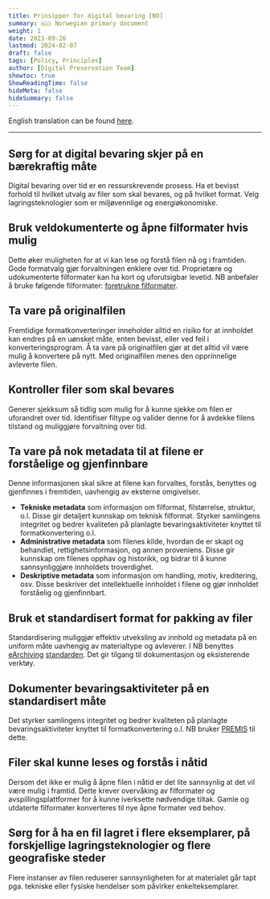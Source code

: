 ```yaml
---
title: Prinsipper for digital bevaring [NO]
summary: 🇳🇴 Norwegian primary document
weight: 1
date: 2023-09-26
lastmod: 2024-02-07
draft: false
tags: [Policy, Principles]
author: [Digital Preservation Team]
showtoc: true
ShowReadingTime: false
hideMeta: false
hideSummary: false
---
```


English translation can be found [here](/docs/principles/nln-digipres-principles-en/ "Link to the English version of this document").

---

## Sørg for at digital bevaring skjer på en bærekraftig måte

Digital bevaring over tid er en ressurskrevende prosess. 
Ha et bevisst forhold til hvilket utvalg av filer som skal bevares, og på hvilket format. 
Velg lagringsteknologier som er miljøvennlige og energiøkonomiske.

## Bruk veldokumenterte og åpne filformater hvis mulig

Dette øker muligheten for at vi kan lese og forstå filen nå og i framtiden. 
Gode formatvalg gjør forvaltningen enklere over tid. 
Proprietære og udokumenterte filformater kan ha kort og uforutsigbar levetid. 
NB anbefaler å bruke følgende filformater: [foretrukne filformater](/docs/formats/ "Linken til dokumentet med liste over foretrukne filformater").

## Ta vare på originalfilen 

Fremtidige formatkonverteringer inneholder alltid en risiko for at innholdet kan endres på en uønsket måte, enten bevisst, eller ved feil i konverteringsprogram. 
Å ta vare på originalfilen gjør at det alltid vil være mulig å konvertere på nytt. 
Med originalfilen menes den opprinnelige avleverte filen.

## Kontroller filer som skal bevares

Generer sjekksum så tidlig som mulig for å kunne sjekke om filen er uforandret over tid. 
Identifiser filtype og valider denne for å avdekke filens tilstand og muliggjøre forvaltning over tid.  

## Ta vare på nok metadata til at filene er forståelige og gjenfinnbare

Denne informasjonen skal sikre at filene kan forvaltes, forstås, benyttes og gjenfinnes i fremtiden, uavhengig av eksterne omgivelser.

- **Tekniske metadata** som informasjon om filformat, filstørrelse, struktur, o.l. 
  Disse gir detaljert kunnskap om teknisk filformat.
  Styrker samlingens integritet og bedrer kvaliteten på planlagte bevaringsaktiviteter knyttet til formatkonvertering o.l.
- **Administrative metadata** som filenes kilde, hvordan de er skapt og behandlet, rettighetsinformasjon, og annen proveniens. 
  Disse gir kunnskap om filenes opphav og historikk, og bidrar til å kunne sannsynliggjøre innholdets troverdighet.
- **Deskriptive metadata** som informasjon om handling, motiv, kreditering, osv.
  Disse beskriver det intellektuelle innholdet i filene og gjør innholdet forståelig og gjenfinnbart.

## Bruk et standardisert format for pakking av filer

Standardisering muliggjør effektiv utveksling av innhold og metadata på en uniform måte uavhengig av materialtype og avleverer. 
I NB benyttes [eArchiving](https://eark.online/ "Offisiell nettsiden for E-ARK") [standarden](https://dilcis.eu/specifications "Spesifikasjoner og rettningslinjer for E-ARK med mer"). 
Det gir tilgang til dokumentasjon og eksisterende verktøy.

## Dokumenter bevaringsaktiviteter på en standardisert måte

Det styrker samlingens integritet og bedrer kvaliteten på planlagte bevaringsaktiviteter knyttet til formatkonvertering o.l. 
NB bruker [PREMIS](https://www.loc.gov/standards/premis/ "Offisiell nettside for PREMIS") til dette.

## Filer skal kunne leses og forstås i nåtid

Dersom det ikke er mulig å åpne filen i nåtid er det lite sannsynlig at det vil være mulig i framtid. 
Dette krever overvåking av filformater og avspillingsplattformer for å kunne iverksette nødvendige tiltak.
Gamle og utdaterte filformater konverteres til nye åpne formater ved behov.

## Sørg for å ha en fil lagret i flere eksemplarer, på forskjellige lagringsteknologier og flere geografiske steder

Flere instanser av filen reduserer sannsynligheten for at materialet går tapt pga. tekniske eller fysiske hendelser som påvirker enkelteksemplarer. 
